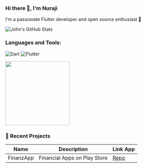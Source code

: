 ### Hi there 👋, I'm Nuraji
I'm a passionate Flutter developer and open source enthusiast 🚀

![John's GitHub Stats](https://github-readme-stats.vercel.app/api?username=luha987&show_icons=true&theme=tokyonight)

### Languages and Tools:
![Dart](https://img.shields.io/badge/Dart-0175C2?style=for-the-badge&logo=dart&logoColor=white)
![Flutter](https://img.shields.io/badge/Flutter-02569B?style=for-the-badge&logo=flutter&logoColor=white)

<img src="https://media.giphy.com/media/13HgwGsXF0aiGY/giphy.gif" width="200" />

### 📌 Recent Projects
| Name | Description | Link App |
|------|-------------|------|
| FinanzApp | Financial Apps on Play Store | [Repo](https://play.google.com/store/apps/details?id=com.nuraji.finanzapp&pcampaignid=web_share) |
